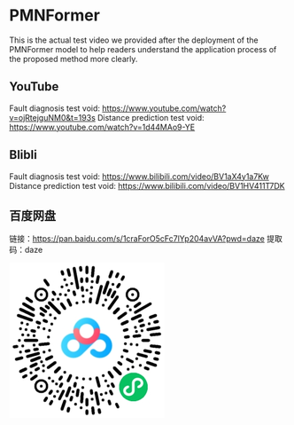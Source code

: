 # PMNFormer

 This is the actual test video we provided after the deployment of the PMNFormer model to help readers understand the application process of the proposed method more clearly.

## YouTube

Fault diagnosis test void: https://www.youtube.com/watch?v=ojRtejguNM0&t=193s
Distance prediction test void: https://www.youtube.com/watch?v=1d44MAo9-YE

## Blibli

Fault diagnosis test void: https://www.bilibili.com/video/BV1aX4y1a7Kw
Distance prediction test void: https://www.bilibili.com/video/BV1HV411T7DK

## 百度网盘

链接：https://pan.baidu.com/s/1craForO5cFc7lYp204avVA?pwd=daze 提取码：daze 

![Alt text](BB569C8F2CBFD460FA02C651C05D3611.png)